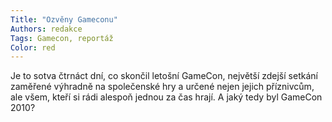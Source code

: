 ```yaml
---
Title: "Ozvěny Gameconu"
Authors: redakce
Tags: Gamecon, reportáž
Color: red
---
```

Je to sotva čtrnáct dní, co skončil letošní
GameCon, největší zdejší setkání
zaměřené výhradně na společenské
hry a určené nejen jejich příznivcům,
ale všem, kteří si rádi alespoň
jednou za čas hrají. A jaký tedy byl
GameCon 2010?
